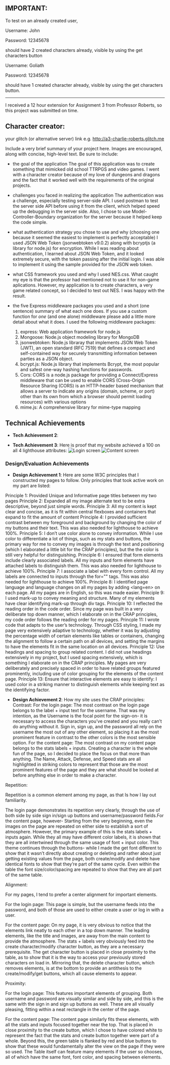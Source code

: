  ## IMPORTANT: 
 
 To test on an already created user,
 
 Username: John
 
 Password: 12345678
 
 should have 2 created characters already, visible by using the get characters button
 
 Username: Goliath
 
 Password: 12345678
 
 should have 1 created character already, visible by using the get characters button.
 
---
I received a 12 hour extension for Assignment 3 from Professor Roberts, so this project was submitted on time. 
## Character creator:

your glitch (or alternative server) link e.g. http://a3-charlie-roberts.glitch.me

Include a very brief summary of your project here. Images are encouraged, along with concise, high-level text. Be sure to include:

- the goal of the application
    The goal of this application was to create something that mimicked old school TTRPGS and video games. I went with a character creator because of my love of dungeons and dragons and the fact that it worked well with the requirements of the original projects. 

- challenges you faced in realizing the application
    The authentication was a challenge, especially testing server-side API. I used postman to test the server side API before using it from the client, which helped speed up the debugging in the server side. Also, I chose to use Model-Controller-Boundary organization for the server because it helped keep the code simple. 

- what authentication strategy you chose to use and why (choosing one because it seemed the easiest to implement is perfectly acceptable)
    I used JSON Web Token (jsonwebtoken v9.0.2) along with bcryptjs (a library for node.js) for encryption. While I was reading about authentication, I learned about JSON Web Token, and it looked extremely secure, with the token passing after the initial login. I was able to implement it using the sample provided for the JSON web token.

- what CSS framework you used and why
    I used NES.css. What caught my eye is that the professor had mentioned not to use it for non-game aplications. However, my application is to create characters, a very game related concept,  so I decided to test out NES. I was happy with the result. 

- the five Express middleware packages you used and a short (one sentence) summary of what each one does. If you use a custom function for *one* (and one alone) middleware please add a little more detail about what it does.
    I used the following middleware packages:
    1. express: Web application framework for node.js
    2. Mongoose: Node.js object modeling library for MongoDB
    3. jsonwebtoken: Node.js libraray that implements JSON Web Token (JWT), an open standard (RFC 7519) that defines a compact and self-contained way for securely transmitting information between parties as a JSON object.  
    4. bcrypt.js: Node.js library that implements Bcrypt, the most popular and safest one-way hashing functions for passwords.
    5. Cors: CORS is a node.js package for providing a Connect/Express middleware that can be used to enable CORS (Cross-Origin Resource Sharing (CORS) is an HTTP-header based mechanism that allows a server to indicate any origins (domain, scheme, or port) other than its own from which a browser should permit loading resources) with various options
   6. mime.js: A comprehensive library for mime-type mapping
## Technical Achievements

- **Tech Achievement 2**: 

- **Tech Achievement 3**: Here is proof that my website achieved a 100 on all 4 lighthouse attributes: 
![Login screen](image.png)
![Content screen](image-1.png)

### Design/Evaluation Achievements

- **Design Achievement 1**: Here are some W3C principles that I constructed my pages to follow. Only principles that took active work on my part are listed:

Principle 1: Provided Unique and Informative page titles between my two pages
Principle 2: Expanded all my image alternate text to be extra descriptive, beyond just simple words.
Principle 3: All my content is kept clear and concise, as it is fit within central flexboxes and containers that expand to fit the amount of content
Principle 4: I provided sufficient contrast between my foreground and background by changing the color of my buttons and their text. This was also needed for lighthouse to achieve 100%. 
Principle 5: I don’t use color alone to convey information. While I use color to differentiate a lot of things, such as my stats and buttons, the primary way for me to convey my images is through the text and positioning (which I elaborated a little bit for the CRAP principles), but the the color is still very helpful for distinguishing. 
Principle 6: I ensured that form elements include clearly associated labels. All my inputs and form elements have attached labels to distinguish them. This was also needed for lighthouse to achieve 100%.
Principle 7: I associate a label with every form control. All my labels are connected to inputs through the for="" tags. This was also needed for lighthouse to achieve 100%.
Principle 8: I identified page language and language changes on all my pages by adding <lang=en> on each page. All my pages are in English, so this was made easier.
Principle 9: I used mark-up to convey meaning and structure. Many of my elements have clear identifying mark-up through div tags. 
Principle 10: I reflected the reading order in the code order. Since my page was built in a very deliberate top down manner, which I elaborate on in the CRAP principles, my code order follows the reading order for my pages. 
Princple 11: I wrote code that adapts to the user’s technology. Through CSS styling, I made my page very extensively adaptive to technology, whether it was by adjusting the percentage width of certain elements like tables or containers, changing the alignment to follow a certain path on all devices, and setting the margins to have the elements fit in the same location on all devices. 
Principle 12: Use headings and spacing to group related content. I did not use headings extensively in my project, but I used spacing extensively, which is something I elaborate on in the CRAP principles. My pages are very deliberately and precisely spaced in order to have related groups featured prominently, including use of color grouping for the elements of the content page. 
Principle 13: Ensure that interactive elements are easy to identify: I used color in a striking manner to distinguish elements while keeping text as the identifying factor. 

- **Design Achievement 2**: How my site uses the CRAP principles: 
Contrast: 
For the login page: The most contrast on the login page belongs to the label + input text for the username. That was my intention, as the Username is the focal point for the sign-on- it is necessary to access the characters you’ve created and you really can’t do anything without it. Sign in, sign up, and the password all rely on the username the most out of any other element, so placing it as the most prominent feature in contrast to the other colors is the most sensible option. 
For the content page: The most contrast on my content page belongs to the stats labels + inputs. Creating a character is the whole fun of the page, so I decided to place the focus on that more than anything. The Name, Attack, Defense, and Speed stats are all highlighted in striking colors to represent that those are the most prominent features of the page and they are what should be looked at before anything else in order to make a character.

Repetition:

Repetition is a common element among my page, as that Is how I lay out familiarity. 

The login page demonstrates its repetition very clearly, through the use of both side by side sign in/sign up buttons and username/password fields.For the content page, however- Starting from the very beginning, even the images on the page are repeated on either side to establish a sort of atmosphere. However, the primary example of this is the stats labels + inputs again. While they all may have different color labels, it is shown that they are all intertwined through the same usage of font + input color. This theme continues through the buttons- while I made the get font different to show that it wasn’t directly about creating or deleting and rather about just getting existing values from the page, both create/modify and delete have identical fonts to show that they’re part of the same cycle. Even within the table the font size/color/spacing are repeated to show that they are all part of the same table. 

Alignment:

For my pages, I tend to prefer a center alignment for important elements. 

For the login page: This page is simple, but the username feeds into the password, and both of those are used to either create a user or log in with a user. 

 For the content page: On my page, it is very obvious to notice that the elements link neatly to each other in a top down manner. The leading elements, like the title and images, are away from the main content to provide the atmosphere. The stats + labels very obviously feed into the create character/modify character button, as they are a necessary prerequisite. The get character button is placed in close proximity to the table, as to show that it is the way to access your previously stored characters on load in. Mirroring that, the delete character button, which removes elements, is at the bottom to provide an antithesis to the create/modify/get buttons, which all cause elements to appear. 


Proximity:

For the login page: This features important elements of grouping. Both username and password are visually similar and side by side, and this is the same with the sign in and sign up buttons as well. These are all visually pleasing, fitting within a neat rectangle in the center of the page.

For the content page: The content page similarly fits these elements, with all the stats and inputs focused together near the top. That is placed in close proximity to the create button, which I chose to have colored white to represent the fact that the stats and create button together were part of a whole. Beyond this, the green table is flanked by red and blue buttons to show that these would fundamentally alter the view on the page if they were so used. The Table itself can feature many elements if the user so chooses, all of which have the same font, font color, and spacing between elements.

